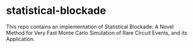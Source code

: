 # statistical-blockade
This repo contains an implementation of Statistical Blockade: A Novel Method for Very Fast Monte Carlo Simulation of Rare Circuit Events, and its Application.
